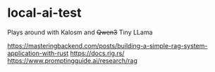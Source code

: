 # local-ai-test
Plays around with Kalosm and ~~Qwen3~~ Tiny LLama

https://masteringbackend.com/posts/building-a-simple-rag-system-application-with-rust
https://docs.rig.rs/
https://www.promptingguide.ai/research/rag